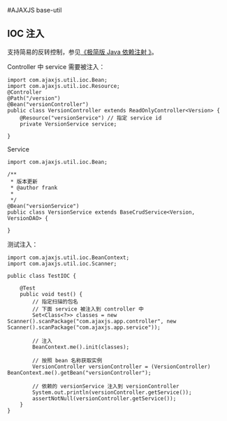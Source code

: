 #AJAXJS base-util


IOC 注入
-------
支持简易的反转控制，参见[《极简版 Java 依赖注射 》](http://blog.csdn.net/zhangxin09/article/details/43161215)。

Controller 中 service 需要被注入：

	import com.ajaxjs.util.ioc.Bean;
	import com.ajaxjs.util.ioc.Resource;
	@Controller
	@Path("/version")
	@Bean("versionController") 
	public class VersionController extends ReadOnlyController<Version> {
		@Resource("versionService") // 指定 service id
		private VersionService service;
	 
	}
	
Service

	import com.ajaxjs.util.ioc.Bean;

	/**
	 * 版本更新
	 * @author frank
	 *
	 */
	@Bean("versionService")
	public class VersionService extends BaseCrudService<Version, VersionDAO> {
	 
	}

测试注入：

	import com.ajaxjs.util.ioc.BeanContext;
	import com.ajaxjs.util.ioc.Scanner;
	
	public class TestIOC {
	
		@Test
		public void test() {
			// 指定扫描的包名
			// 下面 service 被注入到 controller 中
			Set<Class<?>> classes = new Scanner().scanPackage("com.ajaxjs.app.controller", new Scanner().scanPackage("com.ajaxjs.app.service"));
			
			// 注入
			BeanContext.me().init(classes);
	
			// 按照 bean 名称获取实例
			VersionController versionController = (VersionController) BeanContext.me().getBean("versionController");
	
			// 依赖的 versionService 注入到 versionController
			System.out.println(versionController.getService());
			assertNotNull(versionController.getService());
		}
	}
	
